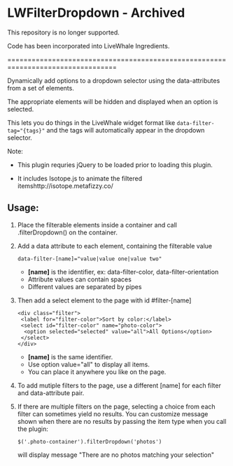 # LWFilterDropdown - Archived

This repository is no longer supported. 

Code has been incorporated into LiveWhale Ingredients. 


=================================================================================

Dynamically add options to a dropdown selector using the data-attributes from a set of elements.

The appropriate elements will be hidden and displayed when an option is selected.

This lets you do things in the LiveWhale widget format like `data-filter-tag="{tags}"` and the tags will automatically appear in the dropdown selector.

Note: 

- This plugin requries jQuery to be loaded prior to loading this plugin.

- It includes Isotope.js to animate the filtered itemshttp://isotope.metafizzy.co/


## Usage:

1. Place the filterable elements inside a container and call .filterDropdown() on the container.

2. Add a data attribute to each element, containing the filterable value
   
   `data-filter-[name]="value|value one|value two"`

   - **[name]** is the identifier, ex: data-filter-color, data-filter-orientation
   - Attribute values can contain spaces
   - Different values are separated by pipes

3. Then add a select element to the page with id #filter-[name]
    	
    ~~~~
    <div class="filter">
     <label for="filter-color">Sort by color:</label>
     <select id="filter-color" name="photo-color">
      <option selected="selected" value="all">All Options</option>
     </select>
    </div>
    ~~~~
    
   - **[name]** is the same identifier.
   - Use option value="all" to display all items.
   - You can place it anywhere you like on the page.


4. To add mutiple filters to the page, use a different [name] for each filter and data-attribute pair.

5. If there are multiple filters on the page, selecting a choice from each filter can sometimes yield no results. You can customize message shown when there are no results by passing the item type when you call the plugin:

   `$('.photo-container').filterDropdown('photos')`

   will display message "There are no photos matching your selection"
